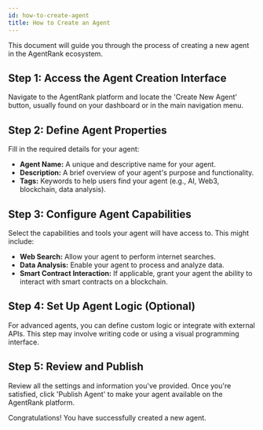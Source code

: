 ```yaml
---
id: how-to-create-agent
title: How to Create an Agent
---
```


This document will guide you through the process of creating a new agent in the AgentRank ecosystem.

## Step 1: Access the Agent Creation Interface

Navigate to the AgentRank platform and locate the 'Create New Agent' button, usually found on your dashboard or in the main navigation menu.

## Step 2: Define Agent Properties

Fill in the required details for your agent:

*   **Agent Name:** A unique and descriptive name for your agent.
*   **Description:** A brief overview of your agent's purpose and functionality.
*   **Tags:** Keywords to help users find your agent (e.g., AI, Web3, blockchain, data analysis).

## Step 3: Configure Agent Capabilities

Select the capabilities and tools your agent will have access to. This might include:

*   **Web Search:** Allow your agent to perform internet searches.
*   **Data Analysis:** Enable your agent to process and analyze data.
*   **Smart Contract Interaction:** If applicable, grant your agent the ability to interact with smart contracts on a blockchain.

## Step 4: Set Up Agent Logic (Optional)

For advanced agents, you can define custom logic or integrate with external APIs. This step may involve writing code or using a visual programming interface.

## Step 5: Review and Publish

Review all the settings and information you've provided. Once you're satisfied, click 'Publish Agent' to make your agent available on the AgentRank platform.

Congratulations! You have successfully created a new agent.

